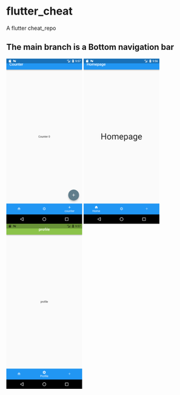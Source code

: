 # flutter_cheat

A flutter cheat_repo

## The main branch is a  Bottom navigation bar


<img align=top  src="/images/count.png" width="200"     alt="" srcset="">

<img align=top  src="/images/home.png" width="200"     alt="" srcset="">
<img  align=top src="/images/profile.png" width="200"     alt="" srcset="">

